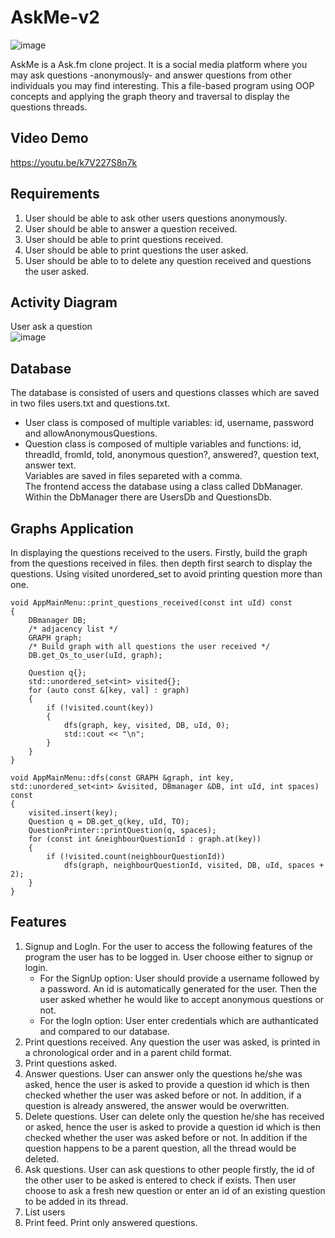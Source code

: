 # AskMe-v2
![image](https://user-images.githubusercontent.com/29601694/199635081-6be78934-359c-4447-8dea-5a41ffce9f51.png)

AskMe is a Ask.fm clone project. It is a social media platform where you may ask questions -anonymously- and answer questions from other individuals you may find interesting. This a file-based program using OOP concepts and applying the graph theory and traversal to display the questions threads.
## Video Demo
https://youtu.be/k7V227S8n7k
## Requirements
1. User should be able to ask other users questions anonymously.
2. User should be able to answer a question received.
3. User should be able to print questions received.
4. User should be able to print questions the user asked.
5. User should be able to to delete any question received and questions the user asked.

## Activity Diagram
User ask a question </br>
![image](https://user-images.githubusercontent.com/29601694/200147637-b3e6726d-ab46-45c8-8785-d7f9d9328468.png)

## Database
The database is consisted of users and questions classes which are saved in two files users.txt and questions.txt.
* User class is composed of multiple variables: id, username, password and allowAnonymousQuestions.
* Question class is composed of multiple variables and functions: id, threadId, fromId, toId, anonymous question?, answered?, question text, answer text.<br />
Variables are saved in files separeted with a comma.<br />
The frontend access the database using a class called DbManager. Within the DbManager there are UsersDb and QuestionsDb.<br/>

## Graphs Application
In displaying the questions received to the users. Firstly, build the graph from the questions received in files. then depth first search to display the questions. Using visited unordered_set to avoid printing question more than one.
```
void AppMainMenu::print_questions_received(const int uId) const
{
	DBmanager DB;
	/* adjacency list */
	GRAPH graph;
	/* Build graph with all questions the user received */
	DB.get_Qs_to_user(uId, graph);

	Question q{};
	std::unordered_set<int> visited{};
	for (auto const &[key, val] : graph)
	{
		if (!visited.count(key))
		{
			dfs(graph, key, visited, DB, uId, 0);
			std::cout << "\n";
		}
	}
}
```
```
void AppMainMenu::dfs(const GRAPH &graph, int key, std::unordered_set<int> &visited, DBmanager &DB, int uId, int spaces) const
{
	visited.insert(key);
	Question q = DB.get_q(key, uId, TO);
	QuestionPrinter::printQuestion(q, spaces);
	for (const int &neighbourQuestionId : graph.at(key))
	{
		if (!visited.count(neighbourQuestionId))
			dfs(graph, neighbourQuestionId, visited, DB, uId, spaces + 2);
	}
}
```
## Features
1. Signup and LogIn. For the user to access the following features of the program the user has to be logged in. User choose either to signup or login.
    * For the SignUp option: User should provide a username followed by a password. An id is automatically generated for the user. Then the user asked whether he would like to accept anonymous questions or not.
    * For the logIn option: User enter credentials which are authanticated and compared to our database.
2. Print questions received. Any question the user was asked, is printed in a chronological order and in a parent child format.
3. Print questions asked.
4. Answer questions. User can answer only the questions he/she was asked, hence the user is asked to provide a question id which is then checked whether the user was asked before or not. In addition, if a question is already answered, the answer would be overwritten.
5. Delete questions. User can delete only the question he/she has received or asked, hence the user is asked to provide a question id which is then checked whether the user was asked before or not. In addition if the question happens to be a parent question, all the thread would be deleted.
6. Ask questions. User can ask questions to other people firstly, the id of the other user to be asked is entered to check if exists. Then user choose to ask a fresh new question or enter an id of an existing question to be added in its thread.
7. List users
8. Print feed. Print only answered questions.

 
